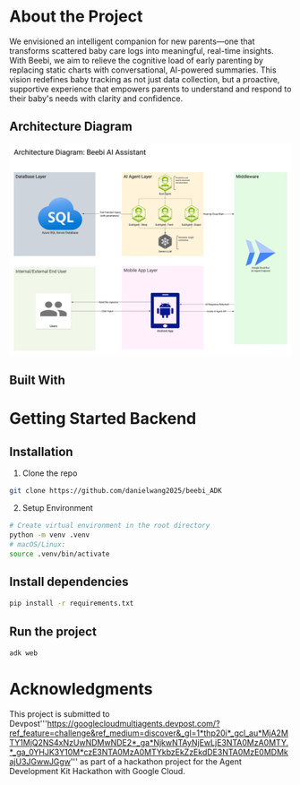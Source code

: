 # About the Project
We envisioned an intelligent companion for new parents—one that transforms scattered baby care logs into meaningful, real-time insights. With Beebi, we aim to relieve the cognitive load of early parenting by replacing static charts with conversational, AI-powered summaries. This vision redefines baby tracking as not just data collection, but a proactive, supportive experience that empowers parents to understand and respond to their baby's needs with clarity and confidence.

## Architecture Diagram
![Beebi Architecture Diagram](<Architecture Diagram.jpeg>)

## Built With

# Getting Started Backend
## Installation
1. Clone the repo
```bash
git clone https://github.com/danielwang2025/beebi_ADK 
```
2. Setup Environment
```bash
# Create virtual environment in the root directory
python -m venv .venv
# macOS/Linux:
source .venv/bin/activate
```
## Install dependencies
```bash
pip install -r requirements.txt
```
## Run the project
```bash
adk web
```

# Acknowledgments
This project is submitted to Devpost'''https://googlecloudmultiagents.devpost.com/?ref_feature=challenge&ref_medium=discover&_gl=1*thp20i*_gcl_au*MjA2MTY1MjQ2NS4xNzUwNDMwNDE2*_ga*NjkwNTAyNjEwLjE3NTA0MzA0MTY.*_ga_0YHJK3Y10M*czE3NTA0MzA0MTYkbzEkZzEkdDE3NTA0MzE0MDMkajU3JGwwJGgw''' as part of a hackathon project for the Agent Development Kit Hackathon with Google Cloud.
